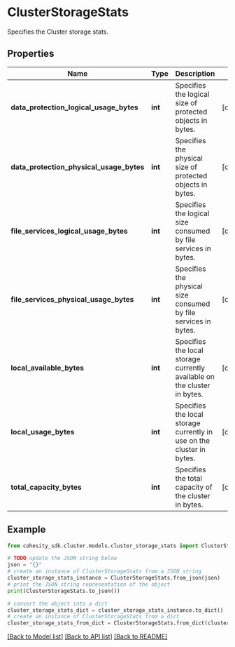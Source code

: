 # ClusterStorageStats

Specifies the Cluster storage stats.

## Properties

Name | Type | Description | Notes
------------ | ------------- | ------------- | -------------
**data_protection_logical_usage_bytes** | **int** | Specifies the logical size of protected objects in bytes. | [optional] 
**data_protection_physical_usage_bytes** | **int** | Specifies the physical size of protected objects in bytes. | [optional] 
**file_services_logical_usage_bytes** | **int** | Specifies the logical size consumed by file services in bytes. | [optional] 
**file_services_physical_usage_bytes** | **int** | Specifies the physical size consumed by file services in bytes. | [optional] 
**local_available_bytes** | **int** | Specifies the local storage currently available on the cluster in bytes. | [optional] 
**local_usage_bytes** | **int** | Specifies the local storage currently in use on the cluster in bytes. | [optional] 
**total_capacity_bytes** | **int** | Specifies the total capacity of the cluster in bytes. | [optional] 

## Example

```python
from cohesity_sdk.cluster.models.cluster_storage_stats import ClusterStorageStats

# TODO update the JSON string below
json = "{}"
# create an instance of ClusterStorageStats from a JSON string
cluster_storage_stats_instance = ClusterStorageStats.from_json(json)
# print the JSON string representation of the object
print(ClusterStorageStats.to_json())

# convert the object into a dict
cluster_storage_stats_dict = cluster_storage_stats_instance.to_dict()
# create an instance of ClusterStorageStats from a dict
cluster_storage_stats_from_dict = ClusterStorageStats.from_dict(cluster_storage_stats_dict)
```
[[Back to Model list]](../README.md#documentation-for-models) [[Back to API list]](../README.md#documentation-for-api-endpoints) [[Back to README]](../README.md)


